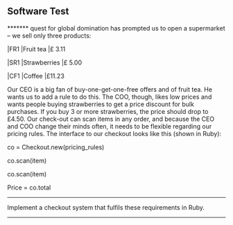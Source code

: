 ﻿Software Test
-----------------------------------------------------------------------------------------------------------------------

******* quest for global domination has prompted us to open a supermarket – we sell only three products:


|FR1      |Fruit tea         |£ 3.11

|SR1      |Strawberries   |£ 5.00

|CF1      |Coffee            |£11.23



Our CEO is a big fan of buy-one-get-one-free offers and of fruit tea. He wants us to add a rule to do this.
The COO, though, likes low prices and wants people buying strawberries to get a price 
discount for bulk purchases. If you buy 3 or more strawberries, the price should drop to £4.50.
Our check-out can scan items in any order, and because the CEO and COO change 
their minds often, it needs to be flexible regarding our pricing rules.
The interface to our checkout looks like this (shown in Ruby):


co = Checkout.new(pricing_rules)

co.scan(item)

co.scan(item)

Price = co.total

-----------------------------------------------------------------------------------------------------------------------

Implement a checkout system that fulfils these requirements in Ruby.

-----------------------------------------------------------------------------------------------------------------------

